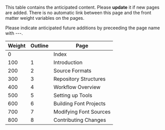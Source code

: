 This table contains the anticipated content. Please **update** it if new pages are added.
There is no automatic link between this page and the front matter weight variables on the pages.

Please indicate anticipated future additions by preceeding the page name with ---.

| Weight |Outline| Page                                       |
|--------|-------|--------------------------------------------|
| 0      |       | Index                                      |
| 100    |1      | Introduction                               |
| 200    |2      | Source Formats                             |
| 300    |3      | Repository Structures                      |
| 400    |4      | Workflow Overview                          |
| 500    |5      | Setting up Tools                           |
| 600    |6      | Building Font Projects                     |
| 700    |7      | Modifying Font Sources                     |
| 800    |8      | Contributing Changes                       |
